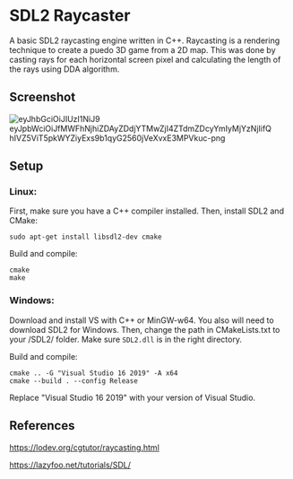 # SDL2 Raycaster
A basic SDL2 raycasting engine written in C++. Raycasting is a rendering technique to create a puedo 3D game from a 2D map. This was done by casting rays for each horizontal screen pixel and calculating the length of the rays using DDA algorithm.

## Screenshot
![eyJhbGciOiJIUzI1NiJ9 eyJpbWciOiJfMWFhNjhiZDAyZDdjYTMwZjI4ZTdmZDcyYmIyMjYzNjIifQ hIVZ5ViT5pkWYZiyExs9b1qyG2560jVeXvxE3MPVkuc-png](https://github.com/jcook0/sdl2-raycaster/assets/52017130/95ad71e5-ce50-4607-823e-858a04a17847)

## Setup 

### Linux: 
First, make sure you have a C++ compiler installed. Then, install SDL2 and CMake:
```
sudo apt-get install libsdl2-dev cmake
```

Build and compile:
```
cmake 
make
```

### Windows: 
Download and install VS with C++ or MinGW-w64. You also will need to download SDL2 for Windows. Then, change the path in CMakeLists.txt to your /SDL2/ folder. 
Make sure `SDL2.dll` is in the right directory.

Build and compile:
```
cmake .. -G "Visual Studio 16 2019" -A x64
cmake --build . --config Release
```
Replace "Visual Studio 16 2019" with your version of Visual Studio. 

## References
https://lodev.org/cgtutor/raycasting.html

https://lazyfoo.net/tutorials/SDL/
